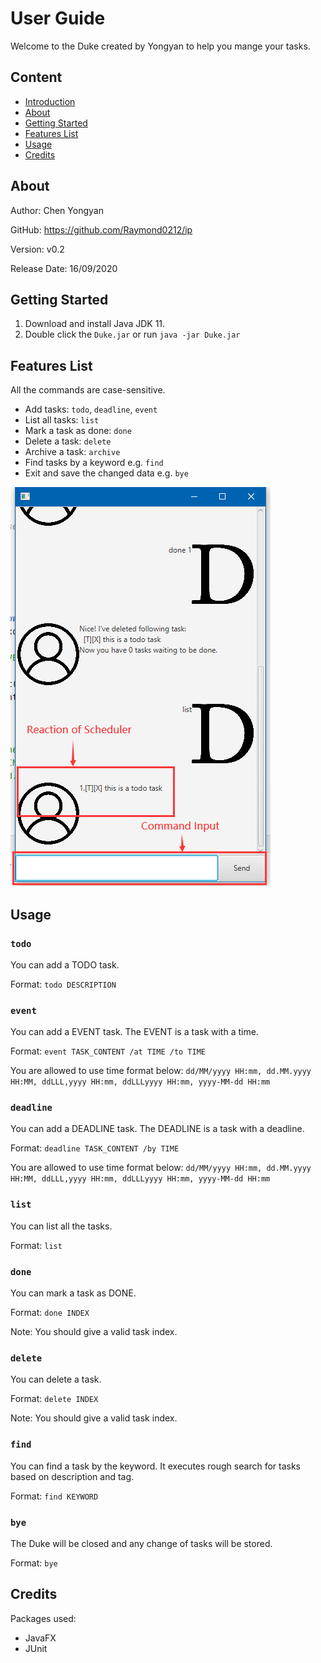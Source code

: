 # User Guide

Welcome to the Duke created by Yongyan to help you mange your tasks.

## Content
* [Introduction](#introduction)
* [About](#about)
* [Getting Started](#getting-started)
* [Features List](#features-list)
* [Usage](#usage)
* [Credits](#credits)

## About
Author: Chen Yongyan

GitHub: https://github.com/Raymond0212/ip

Version: v0.2

Release Date: 16/09/2020

## Getting Started

1. Download and install Java JDK 11.
2. Double click the `Duke.jar` or run `java -jar Duke.jar`

## Features List
All the commands are case-sensitive.
* Add tasks: `todo`, `deadline`, `event`
* List all tasks: `list`
* Mark a task as done: `done`
* Delete a task: `delete`
* Archive a task: `archive`
* Find tasks by a keyword e.g. `find`
* Exit and save the changed data e.g. `bye`

![Ui](Ui.png)

## Usage

### `todo`
You can add a TODO task.

Format: `todo DESCRIPTION`

### `event`
You can add a EVENT task. The EVENT is a task with a time.

Format: `event TASK_CONTENT /at TIME /to TIME`

You are allowed to use time format below: `dd/MM/yyyy HH:mm, dd.MM.yyyy HH:MM, ddLLL,yyyy HH:mm, ddLLLyyyy HH:mm, yyyy-MM-dd HH:mm`

### `deadline`
You can add a DEADLINE task. The DEADLINE is a task with a deadline.

Format: `deadline TASK_CONTENT /by TIME`

You are allowed to use time format below: `dd/MM/yyyy HH:mm, dd.MM.yyyy HH:MM, ddLLL,yyyy HH:mm, ddLLLyyyy HH:mm, yyyy-MM-dd HH:mm`

### `list`
You can list all the tasks.

Format: `list`

### `done`
You can mark a task as DONE.

Format: `done INDEX`

Note: You should give a valid task index.

### `delete`
You can delete a task.

Format: `delete INDEX`

Note: You should give a valid task index.

### `find`
You can find a task by the keyword. It executes rough search for tasks based on description and tag.

Format: `find KEYWORD`

### `bye`
The Duke will be closed and any change of tasks will be stored.

Format: `bye`

## Credits
Packages used:
* JavaFX
* JUnit
